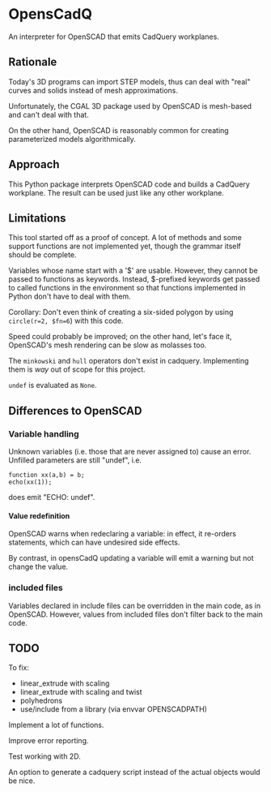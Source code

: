 # OpensCadQ

An interpreter for OpenSCAD that emits CadQuery workplanes.

## Rationale

Today's 3D programs can import STEP models, thus can deal with "real"
curves and solids instead of mesh approximations.

Unfortunately, the CGAL 3D package used by OpenSCAD is mesh-based and can't
deal with that.

On the other hand, OpenSCAD is reasonably common for creating parameterized
models algorithmically.


## Approach

This Python package interprets OpenSCAD code and builds a CadQuery
workplane. The result can be used just like any other workplane.


## Limitations

This tool started off as a proof of concept. A lot of methods and some
support functions are not implemented yet, though the grammar itself
should be complete.

Variables whose name start with a '$' are usable. However, they cannot be
passed to functions as keywords. Instead, $-prefixed keywords get passed to
called functions in the environment so that functions implemented in Python
don't have to deal with them.

Corollary: Don't even think of creating a six-sided polygon by using
``circle(r=2, $fn=6``) with this code.

Speed could probably be improved; on the other hand, let's face it,
OpenSCAD's mesh rendering can be slow as molasses too.

The ``minkowski`` and ``hull`` operators don't exist in cadquery.
Implementing them is *way* out of scope for this project.

``undef`` is evaluated as ``None``.


## Differences to OpenSCAD

### Variable handling

Unknown variables (i.e. those that are never assigned to) cause an error.
Unfilled parameters are still "undef", i.e.

	function xx(a,b) = b;
	echo(xx(1));

does emit "ECHO: undef".

#### Value redefinition

OpenSCAD warns when redeclaring a variable: in effect, it re-orders
statements, which can have undesired side effects.

By contrast, in opensCadQ updating a variable will emit a warning but not
change the value.

### included files

Variables declared in include files can be overridden in the main code, as in OpenSCAD.
However, values from included files don't filter back to the main code.

## TODO

To fix:
* linear\_extrude with scaling
* linear\_extrude with scaling and twist
* polyhedrons
* use/include from a library (via envvar OPENSCADPATH)

Implement a lot of functions.

Improve error reporting.

Test working with 2D.

An option to generate a cadquery script instead of the actual objects would
be nice.
